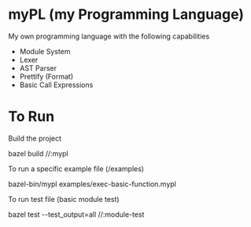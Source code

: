 # myPL (my Programming Language)
My own programming language with the following capabilities
 - Module System
 - Lexer
 - AST Parser
 - Prettify (Format)
 - Basic Call Expressions

# To Run
Build the project
   <p> bazel build //:mypl <p>
To run a specific example file (/examples)
   <p> bazel-bin/mypl examples/exec-basic-function.mypl <p>
To run test file (basic module test)
   <p> bazel test --test_output=all //:module-test <p>

